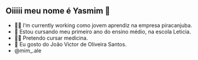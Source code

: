## Oiiiii meu nome é Yasmim 💙





- 👩‍💻 I’m currently working como jovem aprendiz na empresa piracanjuba.
- 🌱 Estou cursando meu primeiro ano do ensino médio, na escola Leticia.
- 👩‍⚕️ Pretendo cursar medicina.
- 💙 Eu gosto do João Victor de Oliveira Santos.
- @mim_.ale
